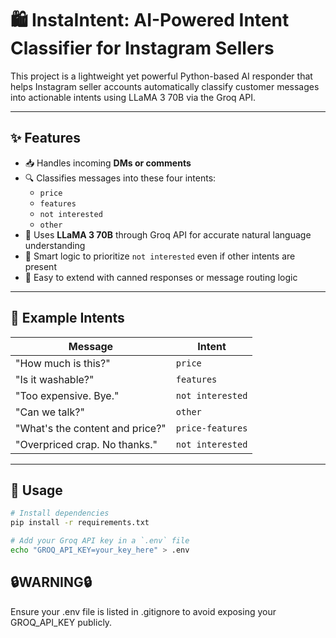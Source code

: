 # 🛍️ InstaIntent: AI-Powered Intent Classifier for Instagram Sellers

This project is a lightweight yet powerful Python-based AI responder that helps Instagram seller accounts automatically classify customer messages into actionable intents using LLaMA 3 70B via the Groq API.

---

## ✨ Features

- 📥 Handles incoming **DMs or comments**
- 🔍 Classifies messages into these four intents:
  - `price`
  - `features`
  - `not interested`
  - `other`
- 🤖 Uses **LLaMA 3 70B** through Groq API for accurate natural language understanding
- 🧠 Smart logic to prioritize `not interested` even if other intents are present
- 🔧 Easy to extend with canned responses or message routing logic

---

## 🧠 Example Intents

| Message | Intent |
|--------|--------|
| "How much is this?" | `price` |
| "Is it washable?" | `features` |
| "Too expensive. Bye." | `not interested` |
| "Can we talk?" | `other` |
| "What's the content and price?" | `price-features` |
| "Overpriced crap. No thanks." | `not interested` |

---

## 🚀 Usage

```bash
# Install dependencies
pip install -r requirements.txt

# Add your Groq API key in a `.env` file
echo "GROQ_API_KEY=your_key_here" > .env
```

## 🔒WARNING🔒

Ensure your .env file is listed in .gitignore to avoid exposing your GROQ_API_KEY publicly.
